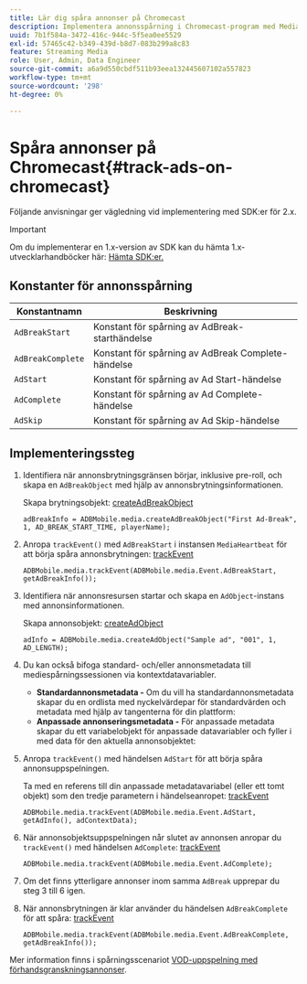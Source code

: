 ```yaml
---
title: Lär dig spåra annonser på Chromecast
description: Implementera annonsspårning i Chromecast-program med Media SDK.
uuid: 7b1f584a-3472-416c-944c-5f5ea0ee5529
exl-id: 57465c42-b349-439d-b8d7-083b299a8c83
feature: Streaming Media
role: User, Admin, Data Engineer
source-git-commit: a6a9d550cbdf511b93eea132445607102a557823
workflow-type: tm+mt
source-wordcount: '298'
ht-degree: 0%

---
```


# Spåra annonser på Chromecast{#track-ads-on-chromecast}

Följande anvisningar ger vägledning vid implementering med SDK:er för 2.x.

>[!IMPORTANT]
>
>Om du implementerar en 1.x-version av SDK kan du hämta 1.x-utvecklarhandböcker här: [Hämta SDK:er.](/help/getting-started/download-sdks.md)

## Konstanter för annonsspårning

| Konstantnamn | Beskrivning   |
|---|---|
| `AdBreakStart` | Konstant för spårning av AdBreak-starthändelse |
| `AdBreakComplete` | Konstant för spårning av AdBreak Complete-händelse |
| `AdStart` | Konstant för spårning av Ad Start-händelse |
| `AdComplete` | Konstant för spårning av Ad Complete-händelse |
| `AdSkip` | Konstant för spårning av Ad Skip-händelse |

## Implementeringssteg

1. Identifiera när annonsbrytningsgränsen börjar, inklusive pre-roll, och skapa en `AdBreakObject` med hjälp av annonsbrytningsinformationen.

   Skapa brytningsobjekt: [createAdBreakObject](https://adobe-marketing-cloud.github.io/media-sdks/reference/chromecast/ADBMobile.media.html#.createAdBreakObject)

   ```
   adBreakInfo = ADBMobile.media.createAdBreakObject("First Ad-Break", 1, AD_BREAK_START_TIME, playerName);
   ```

1. Anropa `trackEvent()` med `AdBreakStart` i instansen `MediaHeartbeat` för att börja spåra annonsbrytningen: [trackEvent](https://adobe-marketing-cloud.github.io/media-sdks/reference/chromecast/ADBMobile.media.html#.trackEvent)

   ```
   ADBMobile.media.trackEvent(ADBMobile.media.Event.AdBreakStart, getAdBreakInfo());
   ```

1. Identifiera när annonsresursen startar och skapa en `AdObject`-instans med annonsinformationen.

   Skapa annonsobjekt: [createAdObject](https://adobe-marketing-cloud.github.io/media-sdks/reference/chromecast/ADBMobile.media.html#.createAdObject)

   ```
   adInfo = ADBMobile.media.createAdObject("Sample ad", "001", 1, AD_LENGTH);
   ```

1. Du kan också bifoga standard- och/eller annonsmetadata till mediespårningssessionen via kontextdatavariabler.

   * **Standardannonsmetadata -** Om du vill ha standardannonsmetadata skapar du en ordlista med nyckelvärdepar för standardvärden och metadata med hjälp av tangenterna för din plattform:
   * **Anpassade annonseringsmetadata -** För anpassade metadata skapar du ett variabelobjekt för anpassade datavariabler och fyller i med data för den aktuella annonsobjektet:

1. Anropa `trackEvent()` med händelsen `AdStart` för att börja spåra annonsuppspelningen.

   Ta med en referens till din anpassade metadatavariabel (eller ett tomt objekt) som den tredje parametern i händelseanropet: [trackEvent](https://adobe-marketing-cloud.github.io/media-sdks/reference/chromecast/ADBMobile.media.html#.trackEvent)

   ```
   ADBMobile.media.trackEvent(ADBMobile.media.Event.AdStart, getAdInfo(), adContextData);
   ```

1. När annonsobjektsuppspelningen når slutet av annonsen anropar du `trackEvent()` med händelsen `AdComplete`: [trackEvent](https://adobe-marketing-cloud.github.io/media-sdks/reference/chromecast/ADBMobile.media.html#.trackEvent)

   ```
   ADBMobile.media.trackEvent(ADBMobile.media.Event.AdComplete);
   ```

1. Om det finns ytterligare annonser inom samma `AdBreak` upprepar du steg 3 till 6 igen.
1. När annonsbrytningen är klar använder du händelsen `AdBreakComplete` för att spåra: [trackEvent](https://adobe-marketing-cloud.github.io/media-sdks/reference/chromecast/ADBMobile.media.html#.trackEvent)

   ```
   ADBMobile.media.trackEvent(ADBMobile.media.Event.AdBreakComplete, getAdBreakInfo());
   ```

Mer information finns i spårningsscenariot [VOD-uppspelning med förhandsgranskningsannonser](/help/use-cases/tracking-scenarios/vod-preroll-ads.md).
